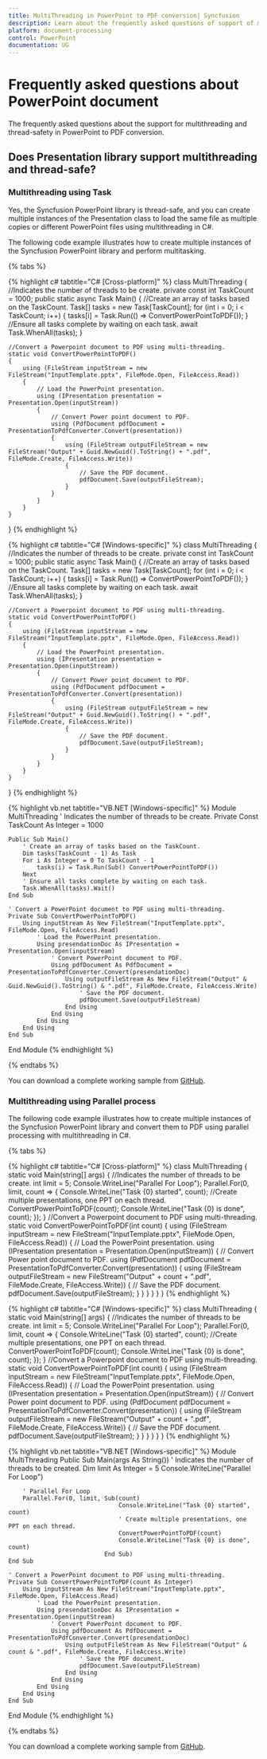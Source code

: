 ```yaml
---
title: MultiThreading in PowerPoint to PDF conversion| Syncfusion
description: Learn about the frequently asked questions of support of multithreading in the PowerPoint to PDF conversion using the .NET PowerPoint (Presentation) library.
platform: document-processing
control: PowerPoint
documentation: UG
---
```


# Frequently asked questions about PowerPoint document 

The frequently asked questions about the support for multithreading and thread-safety in PowerPoint to PDF conversion.

## Does Presentation library support multithreading and thread-safe?

### Multithreading using Task

Yes, the Syncfusion PowerPoint library is thread-safe, and you can create multiple instances of the Presentation class to load the same file as multiple copies or different PowerPoint files using multithreading in C#.

The following code example illustrates how to create multiple instances of the Syncfusion PowerPoint library and perform multitasking.

{% tabs %}

{% highlight c# tabtitle="C# [Cross-platform]" %}
class MultiThreading
{
    //Indicates the number of threads to be create.
    private const int TaskCount = 1000;
    public static async Task Main()
    {
        //Create an array of tasks based on the TaskCount.
        Task[] tasks = new Task[TaskCount];
        for (int i = 0; i < TaskCount; i++)
        {
            tasks[i] = Task.Run(() => ConvertPowerPointToPDF());
        }
        //Ensure all tasks complete by waiting on each task.
        await Task.WhenAll(tasks);
    }

    //Convert a Powerpoint document to PDF using multi-threading.
    static void ConvertPowerPointToPDF()
    {
        using (FileStream inputStream = new FileStream("InputTemplate.pptx", FileMode.Open, FileAccess.Read))
        {
            // Load the PowerPoint presentation.
            using (IPresentation presentation = Presentation.Open(inputStream))
            {
                // Convert Power point document to PDF.
                using (PdfDocument pdfDocument = PresentationToPdfConverter.Convert(presentation))
                {
                    using (FileStream outputFileStream = new FileStream("Output" + Guid.NewGuid().ToString() + ".pdf", FileMode.Create, FileAccess.Write))
                    {
                        // Save the PDF document.
                        pdfDocument.Save(outputFileStream);
                    }
                }
            }
        }
    }
}
{% endhighlight %}

{% highlight c# tabtitle="C# [Windows-specific]" %}
class MultiThreading
{
    //Indicates the number of threads to be create.
    private const int TaskCount = 1000;
    public static async Task Main()
    {
        //Create an array of tasks based on the TaskCount.
        Task[] tasks = new Task[TaskCount];
        for (int i = 0; i < TaskCount; i++)
        {
            tasks[i] = Task.Run(() => ConvertPowerPointToPDF());
        }
        //Ensure all tasks complete by waiting on each task.
        await Task.WhenAll(tasks);
    }

    //Convert a Powerpoint document to PDF using multi-threading.
    static void ConvertPowerPointToPDF()
    {
        using (FileStream inputStream = new FileStream("InputTemplate.pptx", FileMode.Open, FileAccess.Read))
        {
            // Load the PowerPoint presentation.
            using (IPresentation presentation = Presentation.Open(inputStream))
            {
                // Convert Power point document to PDF.
                using (PdfDocument pdfDocument = PresentationToPdfConverter.Convert(presentation))
                {
                    using (FileStream outputFileStream = new FileStream("Output" + Guid.NewGuid().ToString() + ".pdf", FileMode.Create, FileAccess.Write))
                    {
                        // Save the PDF document.
                        pdfDocument.Save(outputFileStream);
                    }
                }
            }
        }
    }
}
{% endhighlight %}

{% highlight vb.net tabtitle="VB.NET [Windows-specific]" %}
Module MultiThreading
    ' Indicates the number of threads to be create.
    Private Const TaskCount As Integer = 1000

    Public Sub Main()
        ' Create an array of tasks based on the TaskCount.
        Dim tasks(TaskCount - 1) As Task
        For i As Integer = 0 To TaskCount - 1
            tasks(i) = Task.Run(Sub() ConvertPowerPointToPDF())
        Next
        ' Ensure all tasks complete by waiting on each task.
        Task.WhenAll(tasks).Wait()
    End Sub

    ' Convert a PowerPoint document to PDF using multi-threading.
    Private Sub ConvertPowerPointToPDF()
        Using inputStream As New FileStream("InputTemplate.pptx", FileMode.Open, FileAccess.Read)
            ' Load the PowerPoint presentation.
            Using presendationDoc As IPresentation = Presentation.Open(inputStream)
                ' Convert PowerPoint document to PDF.
                Using pdfDocument As PdfDocument = PresentationToPdfConverter.Convert(presendationDoc)
                    Using outputFileStream As New FileStream("Output" & Guid.NewGuid().ToString() & ".pdf", FileMode.Create, FileAccess.Write)
                        ' Save the PDF document.
                        pdfDocument.Save(outputFileStream)
                    End Using
                End Using
            End Using
        End Using
    End Sub
End Module
{% endhighlight %}

{% endtabs %}

You can download a complete working sample from [GitHub](https://github.com/SyncfusionExamples/PowerPoint-Examples/tree/master/PPTX-to-PDF-conversion/FAQs/Multithreading-using-task).

### Multithreading using Parallel process

The following code example illustrates how to create multiple instances of the Syncfusion PowerPoint library and convert them to PDF using parallel processing with multithreading in C#.

{% tabs %}  

{% highlight c# tabtitle="C# [Cross-platform]" %}
class MultiThreading
{
    static void Main(string[] args)
    {
        //Indicates the number of threads to be create.
        int limit = 5;
        Console.WriteLine("Parallel For Loop");
        Parallel.For(0, limit, count =>
        {
            Console.WriteLine("Task {0} started", count);
            //Create multiple presentations, one PPT on each thread.
            ConvertPowerPointToPDF(count);
            Console.WriteLine("Task {0} is done", count);
        });
    }
    //Convert a Powerpoint document to PDF using multi-threading.
    static void ConvertPowerPointToPDF(int count)
    {
        using (FileStream inputStream = new FileStream("InputTemplate.pptx", FileMode.Open, FileAccess.Read))
        {
            // Load the PowerPoint presentation.
            using (IPresentation presentation = Presentation.Open(inputStream))
            {
                // Convert Power point document to PDF.
                using (PdfDocument pdfDocument = PresentationToPdfConverter.Convert(presentation))
                {
                    using (FileStream outputFileStream = new FileStream("Output" + count + ".pdf", FileMode.Create, FileAccess.Write))
                    {
                        // Save the PDF document.
                        pdfDocument.Save(outputFileStream);
                    }
                }
            }
        }
    }
}
{% endhighlight %}

{% highlight c# tabtitle="C# [Windows-specific]" %}
class MultiThreading
{
    static void Main(string[] args)
    {
        //Indicates the number of threads to be create.
        int limit = 5;
        Console.WriteLine("Parallel For Loop");
        Parallel.For(0, limit, count =>
        {
            Console.WriteLine("Task {0} started", count);
            //Create multiple presentations, one PPT on each thread.
            ConvertPowerPointToPDF(count);
            Console.WriteLine("Task {0} is done", count);
        });
    }
    //Convert a Powerpoint document to PDF using multi-threading.
    static void ConvertPowerPointToPDF(int count)
    {
        using (FileStream inputStream = new FileStream("InputTemplate.pptx", FileMode.Open, FileAccess.Read))
        {
            // Load the PowerPoint presentation.
            using (IPresentation presentation = Presentation.Open(inputStream))
            {
                // Convert Power point document to PDF.
                using (PdfDocument pdfDocument = PresentationToPdfConverter.Convert(presentation))
                {
                    using (FileStream outputFileStream = new FileStream("Output" + count + ".pdf", FileMode.Create, FileAccess.Write))
                    {
                        // Save the PDF document.
                        pdfDocument.Save(outputFileStream);
                    }
                }
            }
        }
    }
}
{% endhighlight %}

{% highlight vb.net tabtitle="VB.NET [Windows-specific]" %}
Module MultiThreading
    Public Sub Main(args As String())
        ' Indicates the number of threads to be created.
        Dim limit As Integer = 5
        Console.WriteLine("Parallel For Loop")

        ' Parallel For Loop
        Parallel.For(0, limit, Sub(count)
                                   Console.WriteLine("Task {0} started", count)
                                   ' Create multiple presentations, one PPT on each thread.
                                   ConvertPowerPointToPDF(count)
                                   Console.WriteLine("Task {0} is done", count)
                               End Sub)
    End Sub

    ' Convert a PowerPoint document to PDF using multi-threading.
    Private Sub ConvertPowerPointToPDF(count As Integer)
        Using inputStream As New FileStream("InputTemplate.pptx", FileMode.Open, FileAccess.Read)
            ' Load the PowerPoint presentation.
            Using presendationDoc As IPresentation = Presentation.Open(inputStream)
                ' Convert PowerPoint document to PDF.
                Using pdfDocument As PdfDocument = PresentationToPdfConverter.Convert(presendationDoc)
                    Using outputFileStream As New FileStream("Output" & count & ".pdf", FileMode.Create, FileAccess.Write)
                        ' Save the PDF document.
                        pdfDocument.Save(outputFileStream)
                    End Using
                End Using
            End Using
        End Using
    End Sub
End Module
{% endhighlight %}

{% endtabs %}  

You can download a complete working sample from [GitHub](https://github.com/SyncfusionExamples/PowerPoint-Examples/tree/master/PPTX-to-PDF-conversion/FAQs/Multithreading-using-parallel-process).
